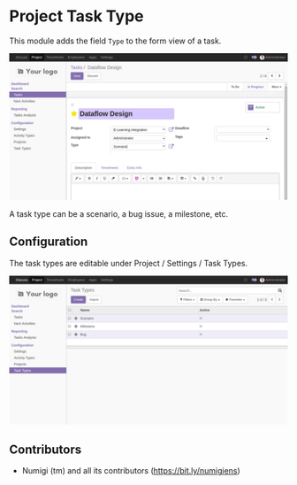 # Project Task Type

This module adds the field `Type` to the form view of a task.

![Task Form](static/description/task_form.png?raw=true)

A task type can be a scenario, a bug issue, a milestone, etc.

## Configuration

The task types are editable under Project / Settings / Task Types.

![Task Type List](static/description/task_type_list.png?raw=true)

Contributors
------------
* Numigi (tm) and all its contributors (https://bit.ly/numigiens)
